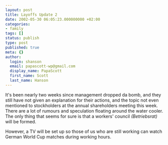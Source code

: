 ```yaml
---
layout: post
title: Layoffs Update 2
date: 2002-05-30 06:05:23.000000000 +02:00
categories:
- family
tags: []
status: publish
type: post
published: true
meta: {}
author:
  login: shanson
  email: papascott-wp@gmail.com
  display_name: PapaScott
  first_name: Scott
  last_name: Hanson
---
```

<p>It's been nearly two weeks since management dropped da bomb, and they still have not given an explanation for their actions, and the topic not even mentioned to stockholders at the annual shareholders meeting this week. There are a lot of rumours and speculation floating around the water cooler. The only thing that seems for sure is that a workers' council <i>(Betriebsrat)</i> will be formed.</p>
<p>However, a TV will be set up so those of us who are still working can watch  German World Cup matches during working hours.</p>
